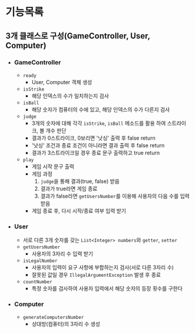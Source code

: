 # 기능목록
## 3개 클래스로 구성(GameController, User, Computer)
* ### GameController
  * `ready`
    * User, Computer 객체 생성
  * `isStrike`
    * 해당 인덱스의 수가 일치하는지 검사
  * `isBall`
     * 해당 숫자가 컴퓨터의 수에 있고, 해당 인덱스의 수가 다른지 검사
  * `judge`
    * 3개의 숫자에 대해 각각 `isStrike`, `isBall` 메소드를 활용 하여 스트라이크, 볼 개수 판단
    * 결과가 0스트라이크, 0보리면 '낫싱' 출력 후 false return
    * '낫싱' 조건과 종료 조건이 아니라면 결과 출력 후 false return
    * 결과가 3스트라이크일 경우 종료 문구 출력하고 true return
  * `play`
    * 게임 시작 문구 출력
    * 게임 과정
      1. `judge`을 통해 결과(true, false) 받음
      2. 결과가 true라면 게임 종료
      3. 결과가 false라면 `getUsersNumber`를 이용해 사용자의 다음 수를 입력 받음
    * 게임 종료 후, 다시 시작/종료 여부 입력 받기

* ### User
  * 서로 다른 3개 숫자를 갖는 `List<Integer> numbers`와 `getter`, `setter`
  * `getUsersNumber`
    * 사용자의 3자리 수 입력 받기
  * `isLegalNumber`
    * 사용자의 입력이 요구 사항에 부합하는지 검사(서로 다른 3자리 수)
    * 잘못된 값일 경우 `IllegalArgumentException` 발생 후 종료
  * `countNumber`
    * 특정 숫자를 검사하여 사용자 입력에서 해당 숫자의 등장 횟수를 구한다

* ### Computer
  * `generateComputersNumber`
    * 상대방(컴퓨터)의 3자리 수 생성